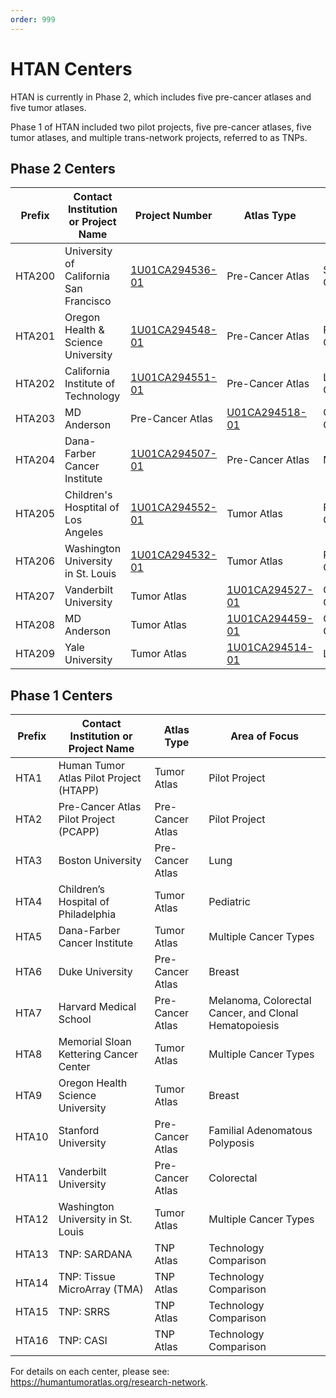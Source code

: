 ```yaml
---
order: 999
---
```


# HTAN Centers

HTAN is currently in Phase 2, which includes five pre-cancer atlases and five tumor atlases.

Phase 1 of HTAN included two pilot projects, five pre-cancer atlases, five tumor atlases, and multiple trans-network projects, referred to as TNPs.

## Phase 2 Centers
| Prefix | Contact Institution or Project Name     | Project Number | Atlas Type       | Area of Focus                     |
| ------ | --------------------------------------- | ---------------|---------------- | --------------------------------- |
| HTA200 | University of California San Francisco | [1U01CA294536-01](https://reporter.nih.gov/search/dC4XUlx4NUCtn4cO72jXMg/project-details/10995082) | Pre-Cancer Atlas | Skin Cancer |
| HTA201 | Oregon Health & Science University | [1U01CA294548-01](https://reporter.nih.gov/search/dC4XUlx4NUCtn4cO72jXMg/project-details/10995215) | Pre-Cancer Atlas | Pancreatic Cancer |
| HTA202 | California Institute of Technology | [1U01CA294551-01](https://reporter.nih.gov/search/dC4XUlx4NUCtn4cO72jXMg/project-details/10995229)	| Pre-Cancer Atlas | Low Grade Glioma |
| HTA203 | MD Anderson| Pre-Cancer Atlas | [U01CA294518-01](https://reporter.nih.gov/search/dC4XUlx4NUCtn4cO72jXMg/project-details/10994921) | Gastric Cancer |
| HTA204 | Dana-Farber Cancer Institute | [1U01CA294507-01](https://reporter.nih.gov/search/dC4XUlx4NUCtn4cO72jXMg/project-details/10994712) | Pre-Cancer Atlas | Myeloma |
| HTA205 | Children's Hosptital of Los Angeles | [1U01CA294552-01](https://reporter.nih.gov/search/dC4XUlx4NUCtn4cO72jXMg/project-details/10995230)  | Tumor Atlas | Pediatric Cancers |
| HTA206 | Washington University in St. Louis | [1U01CA294532-01](https://reporter.nih.gov/search/dC4XUlx4NUCtn4cO72jXMg/project-details/10995034) | Tumor Atlas | Prostate Cancer |
| HTA207 | Vanderbilt University | Tumor Atlas | [1U01CA294527-01](https://reporter.nih.gov/search/dC4XUlx4NUCtn4cO72jXMg/project-details/10994992) | Colorectal Cancer |
| HTA208 | MD Anderson | Tumor Atlas | [1U01CA294459-01](https://reporter.nih.gov/search/dC4XUlx4NUCtn4cO72jXMg/project-details/10994265) | Ovarian Cancer |
| HTA209 | Yale University | Tumor Atlas | [1U01CA294514-01](https://reporter.nih.gov/search/dC4XUlx4NUCtn4cO72jXMg/project-details/10994872) | Lymphoma |

## Phase 1 Centers

| Prefix | Contact Institution or Project Name     | Atlas Type       | Area of Focus                     |
| ------ | --------------------------------------- | ---------------- | --------------------------------- |
| HTA1   | Human Tumor Atlas Pilot Project (HTAPP) | Tumor Atlas      | Pilot Project                     |
| HTA2   | Pre-Cancer Atlas Pilot Project (PCAPP)  | Pre-Cancer Atlas | Pilot Project                     |
| HTA3   | Boston University                       | Pre-Cancer Atlas | Lung                              |
| HTA4   | Children’s Hospital of Philadelphia     | Tumor Atlas      | Pediatric                         |
| HTA5   | Dana-Farber Cancer Institute            | Tumor Atlas      | Multiple Cancer Types             |
| HTA6   | Duke University                         | Pre-Cancer Atlas | Breast                            |
| HTA7   | Harvard Medical School                  | Pre-Cancer Atlas | Melanoma, Colorectal Cancer, and Clonal Hematopoiesis |
| HTA8   | Memorial Sloan Kettering Cancer Center  | Tumor Atlas      | Multiple Cancer Types             |
| HTA9   | Oregon Health Science University        | Tumor Atlas      | Breast                            |
| HTA10  | Stanford University                     | Pre-Cancer Atlas | Familial Adenomatous Polyposis    |
| HTA11  | Vanderbilt University                   | Pre-Cancer Atlas | Colorectal                        |
| HTA12  | Washington University in St. Louis      | Tumor Atlas      | Multiple Cancer Types             |
| HTA13  | TNP: SARDANA                            | TNP Atlas        | Technology Comparison             |
| HTA14  | TNP: Tissue MicroArray (TMA)            | TNP Atlas        | Technology Comparison             |
| HTA15  | TNP: SRRS                               | TNP Atlas        | Technology Comparison             |
| HTA16  | TNP: CASI                               | TNP Atlas        | Technology Comparison             |

For details on each center, please see: https://humantumoratlas.org/research-network.
